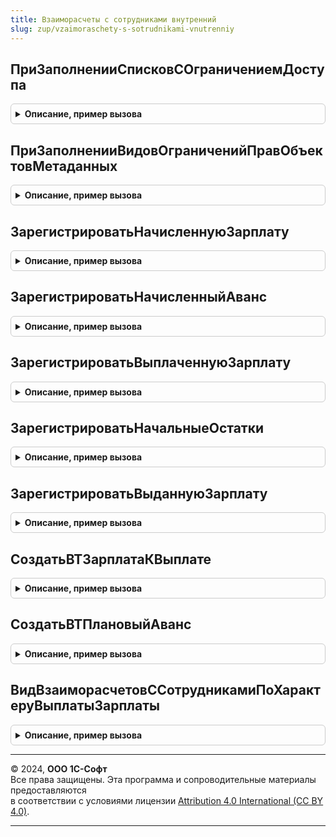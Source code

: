 ```yaml
---
title: Взаиморасчеты с сотрудниками внутренний
slug: zup/vzaimoraschety-s-sotrudnikami-vnutrenniy
---
```



## ПриЗаполненииСписковСОграничениемДоступа
<details style="margin: 1em 0; padding: 0.5em; border: 1px solid #ccc; border-radius: 6px;">

<summary style="font-weight: bold; cursor: pointer;">Описание, пример вызова</summary>

```bsl

Процедура ПриЗаполненииСписковСОграничениемДоступа(Списки) Экспорт
```

Пример вызова
```bsl
ВзаиморасчетыССотрудникамиВнутренний.ПриЗаполненииСписковСОграничениемДоступа(Списки) 
```
</details>

## ПриЗаполненииВидовОграниченийПравОбъектовМетаданных
<details style="margin: 1em 0; padding: 0.5em; border: 1px solid #ccc; border-radius: 6px;">

<summary style="font-weight: bold; cursor: pointer;">Описание, пример вызова</summary>

```bsl

Процедура ПриЗаполненииВидовОграниченийПравОбъектовМетаданных(Описание) Экспорт
```

Пример вызова
```bsl
ВзаиморасчетыССотрудникамиВнутренний.ПриЗаполненииВидовОграниченийПравОбъектовМетаданных(Описание) 
```
</details>

## ЗарегистрироватьНачисленнуюЗарплату
<details style="margin: 1em 0; padding: 0.5em; border: 1px solid #ccc; border-radius: 6px;">

<summary style="font-weight: bold; cursor: pointer;">Описание, пример вызова</summary>

```bsl

Процедура ЗарегистрироватьНачисленнуюЗарплату(Движения, Отказ, Организация, ПериодРегистрации, ПорядокВыплаты, Начисления = Неопределено, Удержания = Неопределено) Экспорт
```

Пример вызова
```bsl
ВзаиморасчетыССотрудникамиВнутренний.ЗарегистрироватьНачисленнуюЗарплату(Движения, Отказ, Организация, ПериодРегистрации, ПорядокВыплаты, Начисления, Удержания);
```
</details>

## ЗарегистрироватьНачисленныйАванс
<details style="margin: 1em 0; padding: 0.5em; border: 1px solid #ccc; border-radius: 6px;">

<summary style="font-weight: bold; cursor: pointer;">Описание, пример вызова</summary>

```bsl

Процедура ЗарегистрироватьНачисленныйАванс(Движения, Отказ, Организация, ПериодРегистрации, Начисления = Неопределено, Удержания = Неопределено) Экспорт
```

Пример вызова
```bsl
ВзаиморасчетыССотрудникамиВнутренний.ЗарегистрироватьНачисленныйАванс(Движения, Отказ, Организация, ПериодРегистрации, Начисления, Удержания);
```
</details>

## ЗарегистрироватьВыплаченнуюЗарплату
<details style="margin: 1em 0; padding: 0.5em; border: 1px solid #ccc; border-radius: 6px;">

<summary style="font-weight: bold; cursor: pointer;">Описание, пример вызова</summary>

```bsl

Процедура ЗарегистрироватьВыплаченнуюЗарплату(Движения, Отказ, Организация, ПериодРегистрации, ПорядокВыплаты, Зарплата) Экспорт
```

Пример вызова
```bsl
ВзаиморасчетыССотрудникамиВнутренний.ЗарегистрироватьВыплаченнуюЗарплату(Движения, Отказ, Организация, ПериодРегистрации, ПорядокВыплаты, Зарплата) 
```
</details>

## ЗарегистрироватьНачальныеОстатки
<details style="margin: 1em 0; padding: 0.5em; border: 1px solid #ccc; border-radius: 6px;">

<summary style="font-weight: bold; cursor: pointer;">Описание, пример вызова</summary>

```bsl

Процедура ЗарегистрироватьНачальныеОстатки(Движения, Отказ, Организация, ПериодРегистрации, Остатки) Экспорт
```

Пример вызова
```bsl
ВзаиморасчетыССотрудникамиВнутренний.ЗарегистрироватьНачальныеОстатки(Движения, Отказ, Организация, ПериодРегистрации, Остатки) 
```
</details>

## ЗарегистрироватьВыданнуюЗарплату
<details style="margin: 1em 0; padding: 0.5em; border: 1px solid #ccc; border-radius: 6px;">

<summary style="font-weight: bold; cursor: pointer;">Описание, пример вызова</summary>

```bsl

Процедура ЗарегистрироватьВыданнуюЗарплату(Движения, Отказ, Организация, ДатаОперации, Зарплата, ПорядокВыплаты) Экспорт
```

Пример вызова
```bsl
ВзаиморасчетыССотрудникамиВнутренний.ЗарегистрироватьВыданнуюЗарплату(Движения, Отказ, Организация, ДатаОперации, Зарплата, ПорядокВыплаты) 
```
</details>

## СоздатьВТЗарплатаКВыплате
<details style="margin: 1em 0; padding: 0.5em; border: 1px solid #ccc; border-radius: 6px;">

<summary style="font-weight: bold; cursor: pointer;">Описание, пример вызова</summary>

```bsl

Процедура СоздатьВТЗарплатаКВыплате(МенеджерВременныхТаблиц, ТолькоРазрешенные, Параметры, ИмяВТСотрудники) Экспорт
```

Пример вызова
```bsl
ВзаиморасчетыССотрудникамиВнутренний.СоздатьВТЗарплатаКВыплате(МенеджерВременныхТаблиц, ТолькоРазрешенные, Параметры, ИмяВТСотрудники) 
```
</details>

## СоздатьВТПлановыйАванс
<details style="margin: 1em 0; padding: 0.5em; border: 1px solid #ccc; border-radius: 6px;">

<summary style="font-weight: bold; cursor: pointer;">Описание, пример вызова</summary>

```bsl

Процедура СоздатьВТПлановыйАванс(МенеджерВременныхТаблиц, ТолькоРазрешенные, Параметры, ИмяВТСотрудники, КадровыеДанные) Экспорт
```

Пример вызова
```bsl
ВзаиморасчетыССотрудникамиВнутренний.СоздатьВТПлановыйАванс(МенеджерВременныхТаблиц, ТолькоРазрешенные, Параметры, ИмяВТСотрудники, КадровыеДанные) 
```
</details>

## ВидВзаиморасчетовССотрудникамиПоХарактеруВыплатыЗарплаты
<details style="margin: 1em 0; padding: 0.5em; border: 1px solid #ccc; border-radius: 6px;">

<summary style="font-weight: bold; cursor: pointer;">Описание, пример вызова</summary>

```bsl

Функция ВидВзаиморасчетовССотрудникамиПоХарактеруВыплатыЗарплаты(ХарактерВыплаты) Экспорт
```

Пример вызова
```bsl
Результат = ВзаиморасчетыССотрудникамиВнутренний.ВидВзаиморасчетовССотрудникамиПоХарактеруВыплатыЗарплаты(ХарактерВыплаты) 
```
</details>

---

© 2024, **ООО 1С-Софт**  
Все права защищены. Эта программа и сопроводительные материалы предоставляются  
в соответствии с условиями лицензии [Attribution 4.0 International (CC BY 4.0)](https://creativecommons.org/licenses/by/4.0/legalcode).

---
